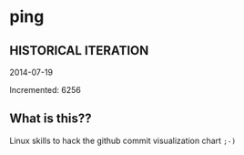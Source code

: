 # ping

## HISTORICAL ITERATION
2014-07-19

Incremented: 6256

## What is this?? 
Linux skills to hack the github commit visualization chart `;-)`
